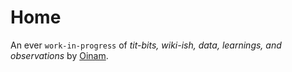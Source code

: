 # Home

An ever `work-in-progress` of _tit-bits, wiki-ish, data, learnings, and observations_ by [Oinam](https://oinam.com/).
